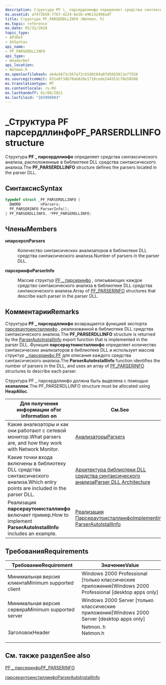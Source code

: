 ```yaml
---
description: Структура PF \_ парсердллинфо определяет средства синтаксического анализа, расположенные в библиотеке DLL средства синтаксического анализа.
ms.assetid: a7473b58-7767-4224-be3b-e96132d98adf
title: Структура PF_PARSERDLLINFO (Netmon. h)
ms.topic: reference
ms.date: 05/31/2018
topic_type:
- APIRef
- kbSyntax
api_name:
- PF_PARSERDLLINFO
api_type:
- HeaderDef
api_location:
- Netmon.h
ms.openlocfilehash: ab4a3673c567a72cb5d0284a07d5603913e77550
ms.sourcegitcommit: 831e8f3db78ab820e1710cede244553c70e50500
ms.translationtype: MT
ms.contentlocale: ru-RU
ms.lasthandoff: 01/08/2021
ms.locfileid: "103998903"
---
```

# <a name="pf_parserdllinfo-structure"></a><span data-ttu-id="4a4aa-103">\_Структура PF парсердллинфо</span><span class="sxs-lookup"><span data-stu-id="4a4aa-103">PF\_PARSERDLLINFO structure</span></span>

<span data-ttu-id="4a4aa-104">Структура **PF \_ парсердллинфо** определяет средства синтаксического анализа, расположенные в библиотеке DLL средства синтаксического анализа.</span><span class="sxs-lookup"><span data-stu-id="4a4aa-104">The **PF\_PARSERDLLINFO** structure defines the parsers located in the parser DLL.</span></span>

## <a name="syntax"></a><span data-ttu-id="4a4aa-105">Синтаксис</span><span class="sxs-lookup"><span data-stu-id="4a4aa-105">Syntax</span></span>


```C++
typedef struct _PF_PARSERDLLINFO {
  DWORD         nParsers;
  PF_PARSERINFO ParserInfo[];
} PF_PARSERDLLINFO, *PPF_PARSERDLLINFO;
```



## <a name="members"></a><span data-ttu-id="4a4aa-106">Члены</span><span class="sxs-lookup"><span data-stu-id="4a4aa-106">Members</span></span>

<dl> <dt>

<span data-ttu-id="4a4aa-107">**нпарсерс**</span><span class="sxs-lookup"><span data-stu-id="4a4aa-107">**nParsers**</span></span>
</dt> <dd>

<span data-ttu-id="4a4aa-108">Количество синтаксических анализаторов в библиотеке DLL средства синтаксического анализа.</span><span class="sxs-lookup"><span data-stu-id="4a4aa-108">Number of parsers in the parser DLL.</span></span>

</dd> <dt>

<span data-ttu-id="4a4aa-109">**парсеринфо**</span><span class="sxs-lookup"><span data-stu-id="4a4aa-109">**ParserInfo**</span></span>
</dt> <dd>

<span data-ttu-id="4a4aa-110">Массив структур [PF \_ парсеринфо](pf-parserinfo.md) , описывающих каждое средство синтаксического анализа в библиотеке DLL средства синтаксического анализа.</span><span class="sxs-lookup"><span data-stu-id="4a4aa-110">Array of [PF\_PARSERINFO](pf-parserinfo.md) structures that describe each parser in the parser DLL.</span></span>

</dd> </dl>

## <a name="remarks"></a><span data-ttu-id="4a4aa-111">Комментарии</span><span class="sxs-lookup"><span data-stu-id="4a4aa-111">Remarks</span></span>

<span data-ttu-id="4a4aa-112">Структура **PF \_ парсердллинфо** возвращается функцией экспорта [парсераутоинсталлинфо](parserautoinstallinfo.md) , реализованной в библиотеке DLL средства синтаксического анализа.</span><span class="sxs-lookup"><span data-stu-id="4a4aa-112">The **PF\_PARSERDLLINFO** structure is returned by the [ParserAutoInstallInfo](parserautoinstallinfo.md) export function that is implemented in the parser DLL.</span></span> <span data-ttu-id="4a4aa-113">Функция **парсераутоинсталлинфо** определяет количество синтаксических анализаторов в библиотеке DLL и использует массив структур [ \_ парсеринфо PF](pf-parserinfo.md) для описания каждого средства синтаксического анализа.</span><span class="sxs-lookup"><span data-stu-id="4a4aa-113">The **ParserAutoInstallInfo** function identifies the number of parsers in the DLL, and uses an array of [PF\_PARSERINFO](pf-parserinfo.md) structures to describe each parser.</span></span>

<span data-ttu-id="4a4aa-114">Структура PF \_ парсердллинфо должна быть выделена с помощью **хеапаллок**.</span><span class="sxs-lookup"><span data-stu-id="4a4aa-114">The PF\_PARSERDLLINFO structure must be allocated using **HeapAlloc**.</span></span>



| <span data-ttu-id="4a4aa-115">Для получения информации о</span><span class="sxs-lookup"><span data-stu-id="4a4aa-115">For information on</span></span>                                               | <span data-ttu-id="4a4aa-116">См.</span><span class="sxs-lookup"><span data-stu-id="4a4aa-116">See</span></span>                                                                         |
|------------------------------------------------------------------|-----------------------------------------------------------------------------|
| <span data-ttu-id="4a4aa-117">Какие анализаторы и как они работают с сетевой монитор.</span><span class="sxs-lookup"><span data-stu-id="4a4aa-117">What parsers are, and how they work with Network Monitor.</span></span>        | [<span data-ttu-id="4a4aa-118">Анализаторы</span><span class="sxs-lookup"><span data-stu-id="4a4aa-118">Parsers</span></span>](parsers.md)                                                      |
| <span data-ttu-id="4a4aa-119">Какие точки входа включены в библиотеку DLL средства синтаксического анализа.</span><span class="sxs-lookup"><span data-stu-id="4a4aa-119">Which entry points are included in the parser DLL.</span></span>               | [<span data-ttu-id="4a4aa-120">Архитектура библиотеки DLL средства синтаксического анализа</span><span class="sxs-lookup"><span data-stu-id="4a4aa-120">Parser DLL Architecture</span></span>](parser-dll-architecture.md)                      |
| <span data-ttu-id="4a4aa-121">Реализация **парсераутоинсталлинфо**  включает пример.</span><span class="sxs-lookup"><span data-stu-id="4a4aa-121">How to implement **ParserAutoInstallInfo**  includes an example.</span></span> | [<span data-ttu-id="4a4aa-122">Реализация Парсераутоисталлинфо</span><span class="sxs-lookup"><span data-stu-id="4a4aa-122">Implementing ParserAutoIstallInfo</span></span>](implementing-parserautoinstallinfo.md) |



 

## <a name="requirements"></a><span data-ttu-id="4a4aa-123">Требования</span><span class="sxs-lookup"><span data-stu-id="4a4aa-123">Requirements</span></span>



| <span data-ttu-id="4a4aa-124">Требование</span><span class="sxs-lookup"><span data-stu-id="4a4aa-124">Requirement</span></span> | <span data-ttu-id="4a4aa-125">Значение</span><span class="sxs-lookup"><span data-stu-id="4a4aa-125">Value</span></span> |
|-------------------------------------|-------------------------------------------------------------------------------------|
| <span data-ttu-id="4a4aa-126">Минимальная версия клиента</span><span class="sxs-lookup"><span data-stu-id="4a4aa-126">Minimum supported client</span></span><br/> | <span data-ttu-id="4a4aa-127">Windows 2000 Professional \[только классические приложения\]</span><span class="sxs-lookup"><span data-stu-id="4a4aa-127">Windows 2000 Professional \[desktop apps only\]</span></span><br/>                          |
| <span data-ttu-id="4a4aa-128">Минимальная версия сервера</span><span class="sxs-lookup"><span data-stu-id="4a4aa-128">Minimum supported server</span></span><br/> | <span data-ttu-id="4a4aa-129">Windows 2000 Server \[только классические приложения\]</span><span class="sxs-lookup"><span data-stu-id="4a4aa-129">Windows 2000 Server \[desktop apps only\]</span></span><br/>                                |
| <span data-ttu-id="4a4aa-130">Заголовок</span><span class="sxs-lookup"><span data-stu-id="4a4aa-130">Header</span></span><br/>                   | <dl> <span data-ttu-id="4a4aa-131"><dt>Netmon. h</dt></span><span class="sxs-lookup"><span data-stu-id="4a4aa-131"><dt>Netmon.h</dt></span></span> </dl> |



## <a name="see-also"></a><span data-ttu-id="4a4aa-132">См. также раздел</span><span class="sxs-lookup"><span data-stu-id="4a4aa-132">See also</span></span>

<dl> <dt>

[<span data-ttu-id="4a4aa-133">PF \_ парсеринфо</span><span class="sxs-lookup"><span data-stu-id="4a4aa-133">PF\_PARSERINFO</span></span>](pf-parserinfo.md)
</dt> <dt>

[<span data-ttu-id="4a4aa-134">парсераутоинсталлинфо</span><span class="sxs-lookup"><span data-stu-id="4a4aa-134">ParserAutoInstallInfo</span></span>](parserautoinstallinfo.md)
</dt> </dl>

 

 




